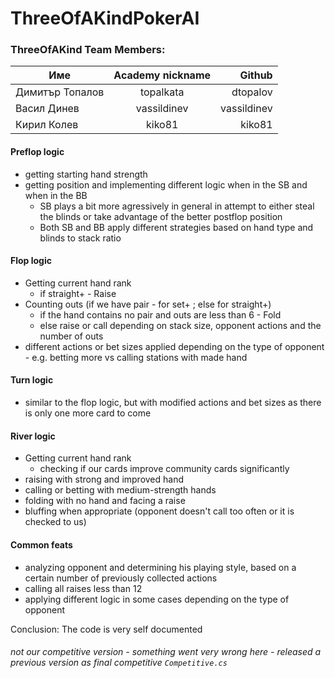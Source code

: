 # ThreeOfAKindPokerAI

### ThreeOfAKind Team Members:

| Име     | Academy nickname       | Github  |
| ------------- |:-------------:| -----:|
| Димитър Топалов  | topalkata | dtopalov  |
| Васил Динев    | vassildinev      |   vassildinev |
| Кирил Колев| kiko81     |    kiko81 |

#### Preflop logic
* getting starting hand strength
* getting position and implementing different logic when in the SB and when in the BB 
    * SB plays a bit more agressively in general in attempt to either steal the blinds or take advantage of the better postflop position
    * Both SB and BB apply different strategies based on hand type and blinds to stack ratio

#### Flop logic
* Getting current hand rank
    * if straight+ - Raise
* Counting outs (if we have pair - for set+ ; else for straight+)
    * if the hand contains no pair and outs are less than 6 - Fold
    * else raise or call depending on stack size, opponent actions and the number of outs
* different actions or bet sizes applied depending on the type of opponent - e.g. betting more vs calling stations with made hand

#### Turn logic
* similar to the flop logic, but with modified actions and bet sizes as there is only one more card to come

#### River logic
* Getting current hand rank
    * checking if our cards improve community cards significantly
* raising with strong and improved hand
* calling or betting with medium-strength hands
* folding with no hand and facing a raise
* bluffing when appropriate (opponent doesn't call too often or it is checked to us)

#### Common feats
* analyzing opponent and determining his playing style, based on a certain number of previously collected actions
* calling all raises less than 12
* applying different logic in some cases depending on the type of opponent

Conclusion: The code is very self documented

###### not our competitive version - something went very wrong here - released a previous version as final competitive `Competitive.cs`
